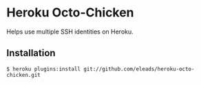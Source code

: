# Heroku Octo-Chicken

Helps use multiple SSH identities on Heroku.

## Installation

    $ heroku plugins:install git://github.com/eleads/heroku-octo-chicken.git
